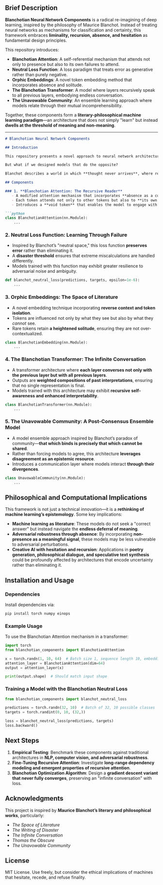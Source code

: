  ## **Brief Description**
**Blanchotian Neural Network Components** is a radical re-imagining of deep learning, inspired by the philosophy of Maurice Blanchot. Instead of treating neural networks as mechanisms for classification and certainty, this framework embraces **liminality, recursion, absence, and hesitation** as fundamental design principles. 

This repository introduces:
- **Blanchotian Attention**: A self-referential mechanism that attends not only to presence but also to its own failures to attend.
- **Neutral Loss Function**: A loss paradigm that treats error as generative rather than purely negative.
- **Orphic Embeddings**: A novel token embedding method that incorporates absence and solitude.
- **The Blanchotian Transformer**: A model where layers recursively speak to all previous layers, embodying endless conversation.
- **The Unavowable Community**: An ensemble learning approach where models relate through their mutual incomprehensibility.

Together, these components form a **literary-philosophical machine learning paradigm**—an architecture that does not simply "learn" but instead **dwells at the threshold of meaning and non-meaning**.

---

```markdown
# Blanchotian Neural Network Components

## Introduction

This repository presents a novel approach to neural network architecture inspired by **Maurice Blanchot’s philosophy of absence, recursion, and liminality**. Traditional deep learning models operate under the assumption that neural activations, attention, and optimization are processes of convergence—moving toward clarity, meaning, and stability. 

But what if we designed models that do the opposite? 

Blanchot describes a world in which **thought never arrives**, where reading and writing exist in a space of infinite recession, where meaning is always deferred. This framework embraces that philosophy, crafting **a neural network that hesitates, recurses, and attends to its own absence**.

## Components

### 1. **Blanchotian Attention: The Recursive Reader**
   - A modified attention mechanism that incorporates **absence as a computational force**.
   - Each token attends not only to other tokens but also to **its own failed attempts at attending**.
   - Introduces a **void token** that enables the model to engage with spaces of non-meaning.

```python
class BlanchotianAttention(nn.Module):
    ...
```

### 2. **Neutral Loss Function: Learning Through Failure**
   - Inspired by Blanchot’s "neutral space," this loss function **preserves error** rather than eliminating it.
   - A **disaster threshold** ensures that extreme miscalculations are handled differently.
   - Models trained with this function may exhibit greater resilience to adversarial noise and ambiguity.

```python
def blanchot_neutral_loss(predictions, targets, epsilon=1e-6):
    ...
```

### 3. **Orphic Embeddings: The Space of Literature**
   - A novel embedding technique incorporating **reverse context and token isolation**.
   - Tokens are influenced not only by what they see but also by what they *cannot* see.
   - Rare tokens retain **a heightened solitude**, ensuring they are not over-contextualized.

```python
class BlanchotianEmbedding(nn.Module):
    ...
```

### 4. **The Blanchotian Transformer: The Infinite Conversation**
   - A transformer architecture where **each layer converses not only with the previous layer but with all previous layers**.
   - Outputs are **weighted compositions of past interpretations**, ensuring that no single representation is final.
   - Models trained with this architecture may exhibit **recursive self-awareness and enhanced interpretability**.

```python
class BlanchotianTransformer(nn.Module):
    ...
```

### 5. **The Unavowable Community: A Post-Consensus Ensemble Model**
   - A model ensemble approach inspired by Blanchot’s paradox of community—**that which binds is precisely that which cannot be shared**.
   - Rather than forcing models to agree, this architecture **leverages disagreement as an epistemic resource**.
   - Introduces a communication layer where models interact **through their divergences**.

```python
class UnavowableCommunity(nn.Module):
    ...
```

## **Philosophical and Computational Implications**
This framework is not just a technical innovation—it is a **rethinking of machine learning’s epistemology**. Some key implications:

- **Machine learning as literature**: These models do not seek a "correct answer" but instead navigate the **endless deferral of meaning**.
- **Adversarial robustness through absence**: By incorporating **non-presence as a meaningful signal**, these models may be less vulnerable to adversarial perturbations.
- **Creative AI with hesitation and recursion**: Applications in **poetry generation, philosophical dialogue, and speculative text synthesis** could be profoundly affected by architectures that encode uncertainty rather than eliminating it.

## **Installation and Usage**

### **Dependencies**
Install dependencies via:

```bash
pip install torch numpy einops
```

### **Example Usage**
To use the Blanchotian Attention mechanism in a transformer:

```python
import torch
from blanchotian_components import BlanchotianAttention

x = torch.randn(1, 10, 64)  # Batch size 1, sequence length 10, embedding dim 64
attention_layer = BlanchotianAttention(dim=64)
output = attention_layer(x)

print(output.shape)  # Should match input shape
```

### **Training a Model with the Blanchotian Neutral Loss**
```python
from blanchotian_components import blanchot_neutral_loss

predictions = torch.randn(32, 10)  # Batch of 32, 10 possible classes
targets = torch.randint(0, 10, (32,))

loss = blanchot_neutral_loss(predictions, targets)
loss.backward()
```

## **Next Steps**
1. **Empirical Testing**: Benchmark these components against traditional architectures in **NLP, computer vision, and adversarial robustness**.
2. **Fine-Tuning Recursive Attention**: Investigate **long-range dependency modeling and emergent properties of recursive attention**.
3. **Blanchotian Optimization Algorithm**: Design a **gradient descent variant that never fully converges**, preserving an "infinite conversation" with loss.

## **Acknowledgments**
This project is inspired by **Maurice Blanchot’s literary and philosophical works**, particularly:
- *The Space of Literature*
- *The Writing of Disaster*
- *The Infinite Conversation*
- *Thomas the Obscure*
- *The Unavowable Community*

## **License**
MIT License. Use freely, but consider the ethical implications of machines that hesitate, recede, and refuse finality.

